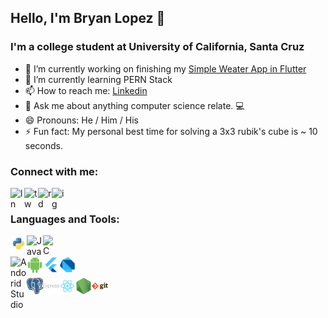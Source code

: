 ## Hello, I'm Bryan Lopez 👋

### I'm a college student at University of California, Santa Cruz


- 🔭 I’m currently working on finishing my [Simple Weater App in Flutter](https://github.com/blopez24/Weather-App)
- 🌱 I’m currently learning PERN Stack
- 📫 How to reach me: [Linkedin](https://www.linkedin.com/in/bryan-lopez-22a98a159/)
- 💬 Ask me about anything computer science relate. 💻
- 😄 Pronouns: He / Him / His 
- ⚡ Fun fact: My personal best time for solving a 3x3 rubik's cube is ~ 10 seconds. 
<!-- - 3 🏁 I just finished my ... -->
<!-- - 4 📚 I'd like to learn ... -->

### Connect with me:
[<img align="left" alt="ln" width="22px" src="https://cdn.jsdelivr.net/npm/simple-icons@v3/icons/linkedin.svg" />](https://www.linkedin.com/in/bryan-lopez-22a98a159/)
[<img align="left" alt="tw" width="22px" src="https://cdn.jsdelivr.net/npm/simple-icons@v3/icons/twitter.svg" />](https://twitter.com/BryanLo38770471)
[<img align="left" alt="rd" width="22px" src="https://cdn.jsdelivr.net/npm/simple-icons@v3/icons/reddit.svg" />](https://www.reddit.com/user/B-L-O)
[<img align="left" alt="ig" width="22px" src="https://cdn.jsdelivr.net/npm/simple-icons@v3/icons/instagram.svg" />](https://www.instagram.com/bmlopez24/)

<br />

### Languages and Tools:
[<img align="left" alt="Python" width="26px" src="https://raw.githubusercontent.com/github/explore/80688e429a7d4ef2fca1e82350fe8e3517d3494d/topics/python/python.png" />](https://docs.python.org/3/)
[<img align="left" alt="Java" width="26px" src="https://cdn.iconscout.com/icon/free/png-256/java-23-225999.png" />](https://docs.oracle.com/javase/7/docs/api/)
[<img align="left" alt="C" width="26px" src="https://cdn.iconscout.com/icon/free/png-512/c-programming-569564.png" />](https://docs.microsoft.com/en-us/cpp/c-language/c-language-reference?view=msvc-160)
<br /><br />
[<img align="left" alt="Andorid Studio" width="26px" src="https://upload.wikimedia.org/wikipedia/commons/thumb/3/34/Android_Studio_icon.svg/1200px-Android_Studio_icon.svg.png" />](https://developer.android.com/studio)
[<img align="left" alt="Andorid" width="26px" src="https://raw.githubusercontent.com/github/explore/80688e429a7d4ef2fca1e82350fe8e3517d3494d/topics/android/android.png" />](https://developer.android.com/reference)
[<img align="left" alt="Flutter" width="26px" src="https://raw.githubusercontent.com/github/explore/80688e429a7d4ef2fca1e82350fe8e3517d3494d/topics/flutter/flutter.png" />](https://flutter.dev/docs)
[<img align="left" alt="Dart" width="26px" src="https://raw.githubusercontent.com/github/explore/80688e429a7d4ef2fca1e82350fe8e3517d3494d/topics/dart/dart.png" />](https://dart.dev/guides)
<br /><br />
[<img align="left" alt="PostgreSQL" width="26px" src="https://raw.githubusercontent.com/github/explore/80688e429a7d4ef2fca1e82350fe8e3517d3494d/topics/postgresql/postgresql.png" />](https://www.postgresql.org/docs/10/index.html)
[<img align="left" alt="Express" width="26px" src="https://raw.githubusercontent.com/github/explore/80688e429a7d4ef2fca1e82350fe8e3517d3494d/topics/express/express.png" />](https://expressjs.com/)
[<img align="left" alt="React" width="26px" src="https://raw.githubusercontent.com/github/explore/80688e429a7d4ef2fca1e82350fe8e3517d3494d/topics/react/react.png" />](https://reactjs.org/docs/getting-started.html)
[<img align="left" alt="Node" width="26px" src="https://raw.githubusercontent.com/github/explore/80688e429a7d4ef2fca1e82350fe8e3517d3494d/topics/nodejs/nodejs.png" />](https://nodejs.org/en/docs/)
[<img align="left" alt="Git" width="26px" src="https://raw.githubusercontent.com/github/explore/80688e429a7d4ef2fca1e82350fe8e3517d3494d/topics/git/git.png" />](https://www.git-scm.com/doc)
